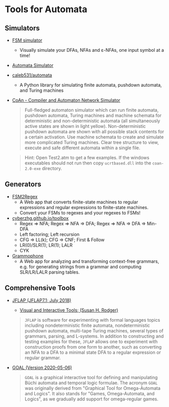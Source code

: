 # Tools for Automata

## Simulators
- [FSM simulator](http://ivanzuzak.info/noam/webapps/fsm_simulator/)
  - Visually simulate your DFAs, NFAs and ε-NFAs, one input symbol at a time!

- [Automata Simulator](https://automatonsimulator.com/)

- [caleb531/automata](https://github.com/caleb531/automata)
  - A Python library for simulating finite automata, pushdown automata, and Turing machines

- [CoAn - Compiler and Automaton Network Simulator](https://www.elstel.org/coan/index.html.en)
  > Full-fledged automaton simulator which can run finite automata, pushdown automata,
  Turing machines and machine schemata for deterministic and non-deterministic automata
  (all simultaneously active states are shown in light yellow).
  Non-deterministic pushdown automata are shown with all possible stack contents
  for a certain activation.
  Use machine schemata to create and simulate more complicated Turing machines.
  Clear tree structure to view, execute and safe different automata within a single file.

  > Hint: Open Test2.atm to get a few examples. If the windows executables should not run then copy `ucrtbased.dll` into the `coan-2.0-exe` directory.

## Generators

- [FSM2Regex](http://ivanzuzak.info/noam/webapps/fsm2regex/)
  - A Web app that converts finite-state machines to regular expressions and regular expressions to finite-state machines.
  - Convert your FSMs to regexes and your regexes to FSMs!
- [cyberzhg.github.io/toolbox](https://cyberzhg.github.io/toolbox/)
  - Regex => NFA; Regex => NFA => DFA; Regex => NFA => DFA => Min-DFA
  - Left factoring; Left recursion
  - CFG => LL(k); CFG => CNF; First & Follow
  - LR(0)/SLR(1); LR(1); LALR
  - CYK
- [Grammophone](https://mdaines.github.io/grammophone/#)
  - A Web app for analyzing and transforming context-free grammars, e.g. for generating strings from a grammar and computing SLR/LR/LALR parsing tables.

## Comprehensive Tools
- [JFLAP (JFLAP7.1; July 2018)](http://www.jflap.org/)
  - [Visual and Interactive Tools; (Susan H. Rodger)](https://users.cs.duke.edu/~rodger/tools/tools.html)
  > `JFLAP` is software for experimenting with formal languages topics
  including nondeterministic finite automata, nondeterministic pushdown automata,
  multi-tape Turing machines, several types of grammars, parsing, and L-systems.
  In addition to constructing and testing examples for these,
  `JFLAP` allows one to experiment with construction proofs from one form to another,
  such as converting an NFA to a DFA to a minimal state DFA to a regular expression
  or regular grammar.

- [GOAL (Version 2020-05-06)](http://goal.im.ntu.edu.tw/wiki/doku.php)
  > `GOAL` is a graphical interactive tool for
  defining and manipulating Büchi automata and temporal logic formulae.
  The acronym `GOAL` was originally derived from "Graphical Tool
  for Omega-Automata and Logics".
  It also stands for "Games, Omega-Automata, and Logics",
  as we gradually add support for omega-regular games.